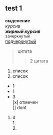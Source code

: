 ## test 1  
**выделение**  
*курсив*  
***жирный курсив***  
``зачеркнутый``  
<u>подчеркнутый</u>  
> цитата  
>> 2 цитата
1. список  
2. список    
* 1
* 1
* 3  
[x] отмечен  
[] dont  
1. d  
	1.  
	2.  
